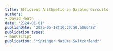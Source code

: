 ```yaml
---
title: Efficient Arithmetic in Garbled Circuits
authors:
- David Heath
date: '2024-01-01'
publishDate: '2025-05-18T16:29:50.606642Z'
publication_types:
- manuscript
publication: '*Springer Nature Switzerland*'
---
```

